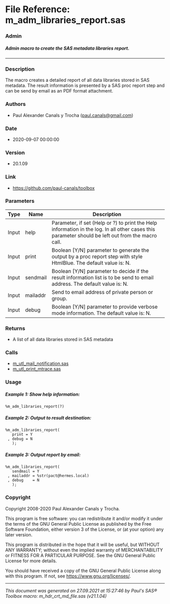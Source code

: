 # File Reference: m_adm_libraries_report.sas

### Admin

##### Admin macro to create the SAS metadata libraries report.

***

### Description
The macro creates a detailed report of all data libraries stored in SAS metadata. The result information is presented by a SAS proc report step and can be send by email as an PDF format attachment.

### Authors
* Paul Alexander Canals y Trocha (paul.canals@gmail.com)

### Date
* 2020-09-07 00:00:00

### Version
* 20.1.09

### Link
* https://github.com/paul-canals/toolbox

### Parameters
| Type | Name | Description |
| ---- | ---- | ----------- |
| Input | help | Parameter, if set (Help or ?) to print the Help information in the log. In all other cases this parameter should be left out from the macro call. |
| Input | print | Boolean [Y/N] parameter to generate the output by a proc report step with style HtmlBlue. The default value is: N. |
| Input | sendmail | Boolean [Y/N] parameter to decide if the result information list is to be send to email address. The default value is: N. |
| Input | mailaddr | Send to email address of private person or group. |
| Input | debug | Boolean [Y/N] parameter to provide verbose mode information. The default value is: N. |

### Returns
* A list of all data libraries stored in SAS metadata

### Calls
* [m_utl_mail_notification.sas](m_utl_mail_notification.md)
* [m_utl_print_mtrace.sas](m_utl_print_mtrace.md)

### Usage

##### Example 1: Show help information:
```sas
%m_adm_libraries_report(?)
```

##### Example 2: Output to result destination:
```sas
%m_adm_libraries_report(
   print = Y
 , debug = N
   );
```

##### Example 3: Output report by email:
```sas
%m_adm_libraries_report(
   sendmail = Y
 , mailaddr = %str(pact@hermes.local)
 , debug    = N
   );
```

### Copyright
Copyright 2008-2020 Paul Alexander Canals y Trocha. 
 
This program is free software: you can redistribute it and/or modify 
it under the terms of the GNU General Public License as published by 
the Free Software Foundation, either version 3 of the License, or 
(at your option) any later version. 
 
This program is distributed in the hope that it will be useful, 
but WITHOUT ANY WARRANTY; without even the implied warranty of 
MERCHANTABILITY or FITNESS FOR A PARTICULAR PURPOSE. See the 
GNU General Public License for more details. 
 
You should have received a copy of the GNU General Public License 
along with this program. If not, see <https://www.gnu.org/licenses/>. 


***
*This document was generated on 27.09.2021 at 15:27:46  by Paul's SAS&reg; Toolbox macro: m_hdr_crt_md_file.sas (v21.1.04)*
